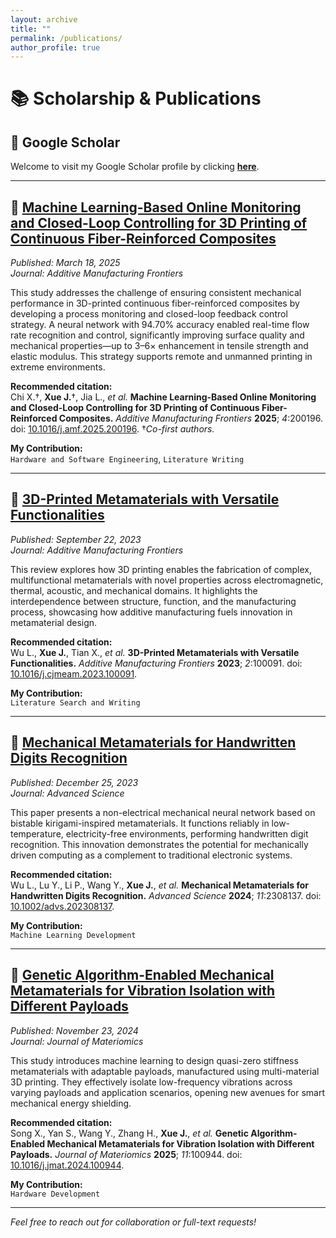 ```yaml
---
layout: archive
title: ""
permalink: /publications/
author_profile: true
---
```


# 📚 Scholarship & Publications

## 🔗 Google Scholar  
Welcome to visit my Google Scholar profile by clicking [**here**](https://scholar.google.com/citations?user=oS-BHzcAAAAJ&hl=en).

---



## 📄 [**Machine Learning-Based Online Monitoring and Closed-Loop Controlling for 3D Printing of Continuous Fiber-Reinforced Composites**](https://www.sciencedirect.com/science/article/pii/S2950431725000061)  
*Published: March 18, 2025*  
*Journal: Additive Manufacturing Frontiers*

This study addresses the challenge of ensuring consistent mechanical performance in 3D-printed continuous fiber-reinforced composites by developing a process monitoring and closed-loop feedback control strategy. A neural network with 94.70% accuracy enabled real-time flow rate recognition and control, significantly improving surface quality and mechanical properties—up to 3–6× enhancement in tensile strength and elastic modulus. This strategy supports remote and unmanned printing in extreme environments.

**Recommended citation:**  
Chi X.†, **Xue J.**†, Jia L., *et al.* **Machine Learning-Based Online Monitoring and Closed-Loop Controlling for 3D Printing of Continuous Fiber-Reinforced Composites.** *Additive Manufacturing Frontiers* **2025**; *4*:200196. doi: [10.1016/j.amf.2025.200196](https://doi.org/10.1016/j.amf.2025.200196). †*Co-first authors.*

**My Contribution:**  
`Hardware and Software Engineering`, `Literature Writing`

---

## 📄 [**3D-Printed Metamaterials with Versatile Functionalities**](https://www.sciencedirect.com/science/article/pii/S2772665723000302)  
*Published: September 22, 2023*  
*Journal: Additive Manufacturing Frontiers*

This review explores how 3D printing enables the fabrication of complex, multifunctional metamaterials with novel properties across electromagnetic, thermal, acoustic, and mechanical domains. It highlights the interdependence between structure, function, and the manufacturing process, showcasing how additive manufacturing fuels innovation in metamaterial design.

**Recommended citation:**  
Wu L., **Xue J.**, Tian X., *et al.* **3D-Printed Metamaterials with Versatile Functionalities.** *Additive Manufacturing Frontiers* **2023**; *2*:100091. doi: [10.1016/j.cjmeam.2023.100091](https://doi.org/10.1016/j.cjmeam.2023.100091).

**My Contribution:**  
`Literature Search and Writing`

---

## 📄  [**Mechanical Metamaterials for Handwritten Digits Recognition**](https://advanced.onlinelibrary.wiley.com/doi/full/10.1002/advs.202308137)  
*Published: December 25, 2023*  
*Journal: Advanced Science*

This paper presents a non-electrical mechanical neural network based on bistable kirigami-inspired metamaterials. It functions reliably in low-temperature, electricity-free environments, performing handwritten digit recognition. This innovation demonstrates the potential for mechanically driven computing as a complement to traditional electronic systems.

**Recommended citation:**  
Wu L., Lu Y., Li P., Wang Y., **Xue J.**, *et al.* **Mechanical Metamaterials for Handwritten Digits Recognition.** *Advanced Science* **2024**; *11*:2308137. doi: [10.1002/advs.202308137](https://doi.org/10.1002/advs.202308137).

**My Contribution:**  
`Machine Learning Development`

---

## 📄 [**Genetic Algorithm-Enabled Mechanical Metamaterials for Vibration Isolation with Different Payloads**](https://www.sciencedirect.com/science/article/pii/S2352847824001837)  
*Published: November 23, 2024*  
*Journal: Journal of Materiomics*

This study introduces machine learning to design quasi-zero stiffness metamaterials with adaptable payloads, manufactured using multi-material 3D printing. They effectively isolate low-frequency vibrations across varying payloads and application scenarios, opening new avenues for smart mechanical energy shielding.

**Recommended citation:**  
Song X., Yan S., Wang Y., Zhang H., **Xue J.**, *et al.* **Genetic Algorithm-Enabled Mechanical Metamaterials for Vibration Isolation with Different Payloads.** *Journal of Materiomics* **2025**; *11*:100944. doi: [10.1016/j.jmat.2024.100944](https://doi.org/10.1016/j.jmat.2024.100944).

**My Contribution:**  
`Hardware Development`

---

*Feel free to reach out for collaboration or full-text requests!*
